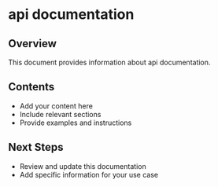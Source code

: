 # api documentation

## Overview

This document provides information about api documentation.

## Contents

- Add your content here
- Include relevant sections
- Provide examples and instructions

## Next Steps

- Review and update this documentation
- Add specific information for your use case

